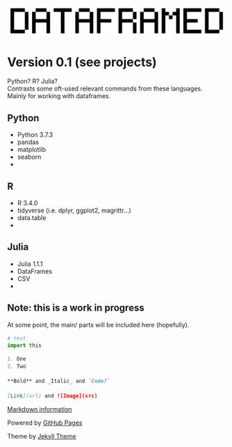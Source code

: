 ![Logo](https://raw.githubusercontent.com/DNAbased/DataFramed/master/images/dfed_10.png)

# Version 0.1 (see projects)

Python? R? Julia?<br>
Contrasts some oft-used relevant commands from these languages.<br>
Mainly for working with dataframes.

## Python
- Python 3.7.3
- pandas
- matplotlib
- seaborn
- 

## R
- R 3.4.0
- tidyverse (i.e. dplyr, ggplot2, magrittr...)
- data.table
- 

## Julia
- Julia 1.1.1
- DataFrames
- CSV
- 

## Note: this is a work in progress
At some point, the main/ parts will be included here (hopefully).

```python
# test
import this
```

```markdown
1. One
2. Two

**Bold** and _Italic_ and `Code?`

[Link](url) and ![Image](src)
```

[Markdown information](https://guides.github.com/features/mastering-markdown/)

Powered by [GitHub Pages](https://help.github.com/categories/github-pages-basics/)

Theme by [Jekyll Theme](https://jekyllrb.com/)

[comment]: # (Comment test)
